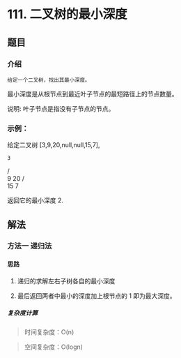 # 111. 二叉树的最小深度

## 题目
### 介绍 

    给定一个二叉树，找出其最小深度。

  最小深度是从根节点到最近叶子节点的最短路径上的节点数量。

  说明: 叶子节点是指没有子节点的节点。

### 示例：
    
给定二叉树 [3,9,20,null,null,15,7],

    3
   / \
  9  20
    /  \
   15   7

  返回它的最小深度  2.

## 解法

### 方法一 递归法

#### 思路

1. 递归的求解左右子树各自的最小深度

2. 最后返回两者中最小的深度加上根节点的 1 即为最大深度。


##### 复杂度计算

> 时间复杂度：O(n)

> 空间复杂度：O(logn)